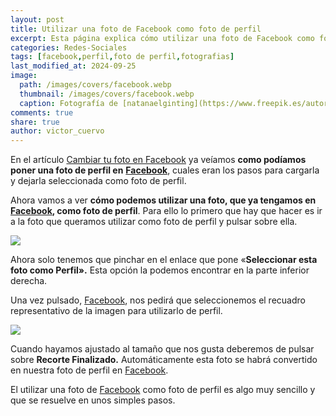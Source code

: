 ```yaml
---
layout: post
title: Utilizar una foto de Facebook como foto de perfil
excerpt: Esta página explica cómo utilizar una foto de Facebook como foto de perfil en simples pasos para personalizar tu cuenta.
categories: Redes-Sociales
tags: [facebook,perfil,foto de perfil,fotografias]
last_modified_at: 2024-09-25
image:
  path: /images/covers/facebook.webp
  thumbnail: /images/covers/facebook.webp
  caption: Fotografía de [natanaelginting](https://www.freepik.es/autor/natanaelginting)
comments: true
share: true
author: victor_cuervo
---
```


En el artículo [Cambiar tu foto en Facebook](https://www.ayudaenlaweb.com/redes-sociales/cambiar-tu-foto-en-facebook/) ya veíamos **como podíamos poner una foto de perfil en** [**Facebook**](https://www.ayudaenlaweb.com/redes-sociales/que-es-facebook/), cuales eran los pasos para cargarla y dejarla seleccionada como foto de perfil.


Ahora vamos a ver **cómo podemos utilizar una foto, que ya tengamos en** [**Facebook**](https://www.ayudaenlaweb.com/redes-sociales/que-es-facebook/)**, como foto de perfil**. Para ello lo primero que hay que hacer es ir a la foto que queramos utilizar como foto de perfil y pulsar sobre ella.


![](https://www.ayudaenlaweb.com/wp-content/uploads/2012/01/facebook_foto.png)


Ahora solo tenemos que pinchar en el enlace que pone «**Seleccionar esta foto como Perfil».** Esta opción la podemos encontrar en la parte inferior derecha.


Una vez pulsado, [Facebook](https://www.ayudaenlaweb.com/redes-sociales/que-es-facebook/), nos pedirá que seleccionemos el recuadro representativo de la imagen para utilizarlo de perfil.


![](https://www.ayudaenlaweb.com/wp-content/uploads/2012/01/facebook_foto_a_perfil.png)


Cuando hayamos ajustado al tamaño que nos gusta deberemos de pulsar sobre **Recorte Finalizado.** Automáticamente esta foto se habrá convertido en nuestra foto de perfil en [Facebook](https://www.ayudaenlaweb.com/redes-sociales/que-es-facebook/).


El utilizar una foto de [Facebook](https://www.ayudaenlaweb.com/redes-sociales/que-es-facebook/) como foto de perfil es algo muy sencillo y que se resuelve en unos simples pasos.

